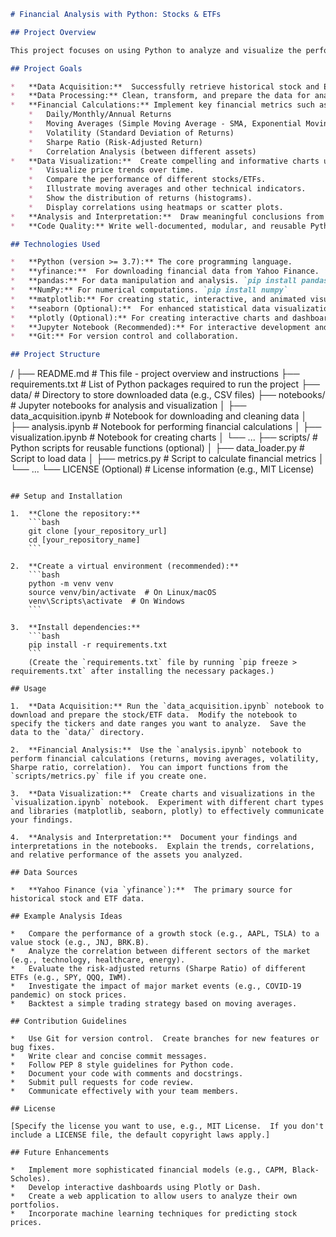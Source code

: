 ```markdown
# Financial Analysis with Python: Stocks & ETFs

## Project Overview

This project focuses on using Python to analyze and visualize the performance of stocks and Exchange Traded Funds (ETFs). We will leverage popular Python libraries like `yfinance`, `pandas`, `matplotlib`, and potentially others to gather financial data, perform calculations, and create informative charts for comparison.

## Project Goals

*   **Data Acquisition:**  Successfully retrieve historical stock and ETF data from reliable sources (e.g., Yahoo Finance via `yfinance`).
*   **Data Processing:** Clean, transform, and prepare the data for analysis using `pandas`.
*   **Financial Calculations:** Implement key financial metrics such as:
    *   Daily/Monthly/Annual Returns
    *   Moving Averages (Simple Moving Average - SMA, Exponential Moving Average - EMA)
    *   Volatility (Standard Deviation of Returns)
    *   Sharpe Ratio (Risk-Adjusted Return)
    *   Correlation Analysis (between different assets)
*   **Data Visualization:**  Create compelling and informative charts using `matplotlib` (and potentially `seaborn` or `plotly`) to:
    *   Visualize price trends over time.
    *   Compare the performance of different stocks/ETFs.
    *   Illustrate moving averages and other technical indicators.
    *   Show the distribution of returns (histograms).
    *   Display correlations using heatmaps or scatter plots.
*   **Analysis and Interpretation:**  Draw meaningful conclusions from the data and visualizations.  Explain the observed trends, correlations, and relative performance of the chosen assets.
*   **Code Quality:** Write well-documented, modular, and reusable Python code.  Adhere to PEP 8 style guidelines.

## Technologies Used

*   **Python (version >= 3.7):** The core programming language.
*   **yfinance:**  For downloading financial data from Yahoo Finance.  `pip install yfinance`
*   **pandas:** For data manipulation and analysis. `pip install pandas`
*   **NumPy:** For numerical computations. `pip install numpy`
*   **matplotlib:** For creating static, interactive, and animated visualizations in Python. `pip install matplotlib`
*   **seaborn (Optional):**  For enhanced statistical data visualization (built on top of matplotlib). `pip install seaborn`
*   **plotly (Optional):** For creating interactive charts and dashboards. `pip install plotly`
*   **Jupyter Notebook (Recommended):** For interactive development and presentation of results. `pip install notebook`
*   **Git:** For version control and collaboration.

## Project Structure

```
/
├── README.md           # This file - project overview and instructions
├── requirements.txt  # List of Python packages required to run the project
├── data/              # Directory to store downloaded data (e.g., CSV files)
├── notebooks/         # Jupyter notebooks for analysis and visualization
│   ├── data_acquisition.ipynb   # Notebook for downloading and cleaning data
│   ├── analysis.ipynb         # Notebook for performing financial calculations
│   ├── visualization.ipynb    # Notebook for creating charts
│   └── ...
├── scripts/           # Python scripts for reusable functions (optional)
│   ├── data_loader.py   # Script to load data
│   ├── metrics.py       # Script to calculate financial metrics
│   └── ...
└── LICENSE (Optional)   # License information (e.g., MIT License)
```

## Setup and Installation

1.  **Clone the repository:**
    ```bash
    git clone [your_repository_url]
    cd [your_repository_name]
    ```

2.  **Create a virtual environment (recommended):**
    ```bash
    python -m venv venv
    source venv/bin/activate  # On Linux/macOS
    venv\Scripts\activate  # On Windows
    ```

3.  **Install dependencies:**
    ```bash
    pip install -r requirements.txt
    ```
    (Create the `requirements.txt` file by running `pip freeze > requirements.txt` after installing the necessary packages.)

## Usage

1.  **Data Acquisition:** Run the `data_acquisition.ipynb` notebook to download and prepare the stock/ETF data.  Modify the notebook to specify the tickers and date ranges you want to analyze.  Save the data to the `data/` directory.

2.  **Financial Analysis:**  Use the `analysis.ipynb` notebook to perform financial calculations (returns, moving averages, volatility, Sharpe ratio, correlation).  You can import functions from the `scripts/metrics.py` file if you create one.

3.  **Data Visualization:**  Create charts and visualizations in the `visualization.ipynb` notebook.  Experiment with different chart types and libraries (matplotlib, seaborn, plotly) to effectively communicate your findings.

4.  **Analysis and Interpretation:**  Document your findings and interpretations in the notebooks.  Explain the trends, correlations, and relative performance of the assets you analyzed.

## Data Sources

*   **Yahoo Finance (via `yfinance`):**  The primary source for historical stock and ETF data.

## Example Analysis Ideas

*   Compare the performance of a growth stock (e.g., AAPL, TSLA) to a value stock (e.g., JNJ, BRK.B).
*   Analyze the correlation between different sectors of the market (e.g., technology, healthcare, energy).
*   Evaluate the risk-adjusted returns (Sharpe Ratio) of different ETFs (e.g., SPY, QQQ, IWM).
*   Investigate the impact of major market events (e.g., COVID-19 pandemic) on stock prices.
*   Backtest a simple trading strategy based on moving averages.

## Contribution Guidelines

*   Use Git for version control.  Create branches for new features or bug fixes.
*   Write clear and concise commit messages.
*   Follow PEP 8 style guidelines for Python code.
*   Document your code with comments and docstrings.
*   Submit pull requests for code review.
*   Communicate effectively with your team members.

## License

[Specify the license you want to use, e.g., MIT License.  If you don't include a LICENSE file, the default copyright laws apply.]

## Future Enhancements

*   Implement more sophisticated financial models (e.g., CAPM, Black-Scholes).
*   Develop interactive dashboards using Plotly or Dash.
*   Create a web application to allow users to analyze their own portfolios.
*   Incorporate machine learning techniques for predicting stock prices.

```
